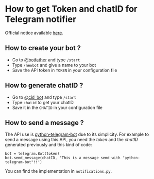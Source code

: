 # How to get Token and chatID for Telegram notifier

Official notice available [here](https://core.telegram.org/bots#6-botfather).

## How to create your bot ?

+ Go to [@botfather](https://t.me/BotFather) and type `/start`
+ Type `/newbot` and give a name to your bot
+ Save the API token in `TOKEN` in your configuration file

## How to generate chatID ?

+ Go to [@cid_bot](https://t.me/cid_bot) and type `/start`
+ Type `chatid` to get your chatID
+ Save it in the `CHATID` in your configuration file

## How to send a message ?

The API use is [python-telegram-bot](https://github.com/python-telegram-bot/python-telegram-bot) due to its simplicity.
For example to send a message using this API, you need the *token* and the *chatID* generated previously and this kind of code:

```
bot = telegram.Bot(token)
bot.send_message(chatID, 'This is a message send with "python-telegram-bot"!!')
```

You can find the implementation in `notifications.py`.